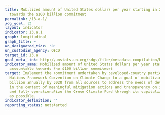 ```yaml
---
title: Mobilized amount of United States dollars per year starting in 2020 accountable
  towards the $100 billion commitment
permalink: /13-a-1/
sdg_goal: 13
layout: indicator
indicator: 13.a.1
graph: longitudinal
graph_title: ~
un_designated_tier: '3'
un_custodian_agency: OECD
target_id: 13.a
goal_meta_link: http://unstats.un.org/sdgs/files/metadata-compilation/Metadata-Goal-13.pdf
indicator_name: Mobilized amount of United States dollars per year starting in 2020
  accountable towards the $100 billion commitment
target: Implement the commitment undertaken by developed-country parties to the United
  Nations Framework Convention on Climate Change to a goal of mobilizing jointly $100
  billion annually by 2020 from all sources to address the needs of developing countries
  in the context of meaningful mitigation actions and transparency on implementation
  and fully operationalize the Green Climate Fund through its capitalization as soon
  as possible.
indicator_definition: ''
reporting_status: notstarted
---
```

